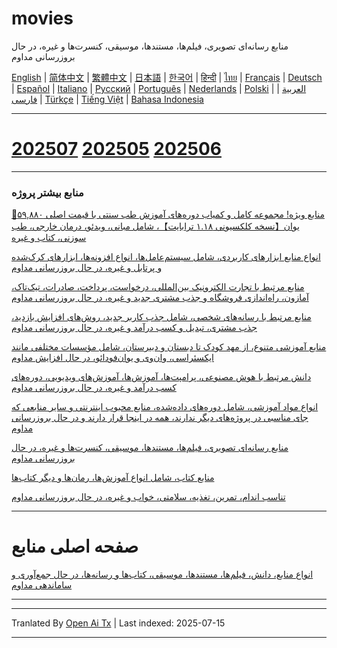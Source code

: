# movies
منابع رسانه‌ای تصویری، فیلم‌ها، مستندها، موسیقی، کنسرت‌ها و غیره، در حال بروزرسانی مداوم

[English](https://openaitx.github.io/view.html?user=mswnlz&project=movies&lang=en) | [简体中文](https://openaitx.github.io/view.html?user=mswnlz&project=movies&lang=zh-CN) | [繁體中文](https://openaitx.github.io/view.html?user=mswnlz&project=movies&lang=zh-TW) | [日本語](https://openaitx.github.io/view.html?user=mswnlz&project=movies&lang=ja) | [한국어](https://openaitx.github.io/view.html?user=mswnlz&project=movies&lang=ko) | [हिन्दी](https://openaitx.github.io/view.html?user=mswnlz&project=movies&lang=hi) | [ไทย](https://openaitx.github.io/view.html?user=mswnlz&project=movies&lang=th) | [Français](https://openaitx.github.io/view.html?user=mswnlz&project=movies&lang=fr) | [Deutsch](https://openaitx.github.io/view.html?user=mswnlz&project=movies&lang=de) | [Español](https://openaitx.github.io/view.html?user=mswnlz&project=movies&lang=es) | [Italiano](https://openaitx.github.io/view.html?user=mswnlz&project=movies&lang=it) | [Русский](https://openaitx.github.io/view.html?user=mswnlz&project=movies&lang=ru) | [Português](https://openaitx.github.io/view.html?user=mswnlz&project=movies&lang=pt) | [Nederlands](https://openaitx.github.io/view.html?user=mswnlz&project=movies&lang=nl) | [Polski](https://openaitx.github.io/view.html?user=mswnlz&project=movies&lang=pl) | [العربية](https://openaitx.github.io/view.html?user=mswnlz&project=movies&lang=ar) | [فارسی](https://openaitx.github.io/view.html?user=mswnlz&project=movies&lang=fa) | [Türkçe](https://openaitx.github.io/view.html?user=mswnlz&project=movies&lang=tr) | [Tiếng Việt](https://openaitx.github.io/view.html?user=mswnlz&project=movies&lang=vi) | [Bahasa Indonesia](https://openaitx.github.io/view.html?user=mswnlz&project=movies&lang=id)








-------
# [202507](https://raw.githubusercontent.com/mswnlz/movies/main/202507.md) [202505](https://raw.githubusercontent.com/mswnlz/movies/main/202505.md) [202506](https://raw.githubusercontent.com/mswnlz/movies/main/202506.md)


---------------
### منابع بیشتر پروژه

[🎁منابع ویژه! مجموعه کامل و کمیاب دوره‌های آموزش طب سنتی با قیمت اصلی ۵۹,۸۸۰ یوان【نسخه کلکسیونی ۱.۱۸ ترابایت】، شامل مبانی، ویدئو، درمان خارجی، طب سوزنی، کتاب و غیره](https://github.com/mswnlz/chinese-traditional)

[انواع منابع ابزارهای کاربردی، شامل سیستم‌عامل‌ها، انواع افزونه‌ها، ابزارهای کرک‌شده و پرتابل و غیره، در حال بروزرسانی مداوم](https://github.com/mswnlz/tools)


[منابع مرتبط با تجارت الکترونیک بین‌المللی، درخواست، پرداخت، صادرات، تیک‌تاک، آمازون، راه‌اندازی فروشگاه و جذب مشتری جدید و غیره، در حال بروزرسانی مداوم](https://github.com/mswnlz/cross-border)

[منابع مرتبط با رسانه‌های شخصی، شامل جذب کاربر جدید، روش‌های افزایش بازدید، جذب مشتری، تبدیل و کسب درآمد و غیره، در حال بروزرسانی مداوم](https://github.com/mswnlz/self-media)

[ منابع آموزشی متنوع، از مهد کودک تا دبستان و دبیرستان، شامل مؤسسات مختلفی مانند ایکسئراسی، وان‌وی و یوان‌فودائو، در حال افزایش مداوم](https://github.com/mswnlz/edu-knowlege)

[دانش مرتبط با هوش مصنوعی، پرامپت‌ها، آموزش‌ها، آموزش‌های ویدیویی، دوره‌های کسب درآمد و غیره، در حال بروزرسانی مداوم](https://github.com/mswnlz/AIknowledge)

[انواع مواد آموزشی، شامل دوره‌های داده‌شده، منابع محبوب اینترنتی و سایر منابعی که جای مناسبی در پروژه‌های دیگر ندارند، همه در اینجا قرار دارند و در حال بروزرسانی مداوم](https://github.com/mswnlz/curriculum)

[منابع رسانه‌ای تصویری، فیلم‌ها، مستندها، موسیقی، کنسرت‌ها و غیره، در حال بروزرسانی مداوم](https://github.com/mswnlz/movies)

[منابع کتاب، شامل انواع آموزش‌ها، رمان‌ها و دیگر کتاب‌ها](https://github.com/mswnlz/book)

[تناسب اندام، تمرین، تغذیه، سلامتی، خواب و غیره، در حال بروزرسانی مداوم](https://github.com/mswnlz/healthy)

---------------

# صفحه اصلی منابع
[انواع منابع، دانش، فیلم‌ها، مستندها، موسیقی، کتاب‌ها و رسانه‌ها، در حال جمع‌آوری و ساماندهی مداوم](https://github.com/mswnlz)

---------------


---

Tranlated By [Open Ai Tx](https://github.com/OpenAiTx/OpenAiTx) | Last indexed: 2025-07-15

---